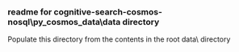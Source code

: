 ### readme for cognitive-search-cosmos-nosql\py_cosmos_data\data directory

Populate this directory from the contents in the root data\ directory
